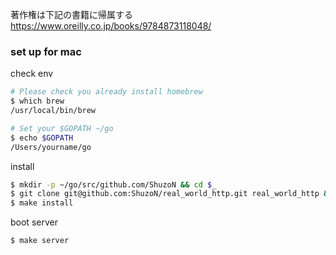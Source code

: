著作権は下記の書籍に帰属する
https://www.oreilly.co.jp/books/9784873118048/

### set up for mac

check env
```sh
# Please check you already install homebrew
$ which brew
/usr/local/bin/brew

# Set your $GOPATH ~/go
$ echo $GOPATH
/Users/yourname/go
```

install
```sh
$ mkdir -p ~/go/src/github.com/ShuzoN && cd $_
$ git clone git@github.com:ShuzoN/real_world_http.git real_world_http && cd $_
$ make install
```

boot server
```sh
$ make server
```
